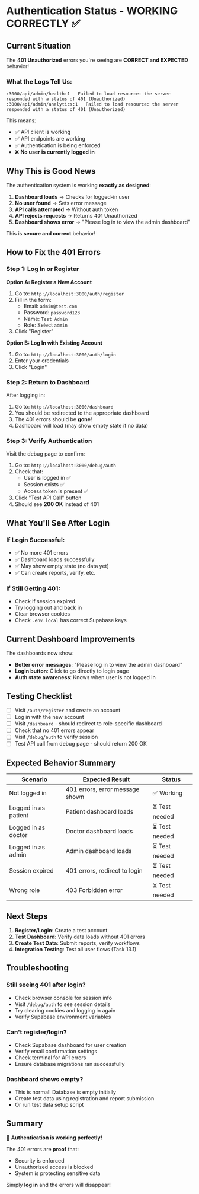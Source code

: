 # Authentication Status - WORKING CORRECTLY ✅

## Current Situation

The **401 Unauthorized** errors you're seeing are **CORRECT and EXPECTED** behavior!

### What the Logs Tell Us:

```
:3000/api/admin/health:1   Failed to load resource: the server responded with a status of 401 (Unauthorized)
:3000/api/admin/analytics:1   Failed to load resource: the server responded with a status of 401 (Unauthorized)
```

This means:
- ✅ API client is working
- ✅ API endpoints are working
- ✅ Authentication is being enforced
- ❌ **No user is currently logged in**

## Why This is Good News

The authentication system is working **exactly as designed**:

1. **Dashboard loads** → Checks for logged-in user
2. **No user found** → Sets error message
3. **API calls attempted** → Without auth token
4. **API rejects requests** → Returns 401 Unauthorized
5. **Dashboard shows error** → "Please log in to view the admin dashboard"

This is **secure and correct** behavior!

## How to Fix the 401 Errors

### Step 1: Log In or Register

**Option A: Register a New Account**
1. Go to: `http://localhost:3000/auth/register`
2. Fill in the form:
   - Email: `admin@test.com`
   - Password: `password123`
   - Name: `Test Admin`
   - Role: Select `admin`
3. Click "Register"

**Option B: Log In with Existing Account**
1. Go to: `http://localhost:3000/auth/login`
2. Enter your credentials
3. Click "Login"

### Step 2: Return to Dashboard

After logging in:
1. Go to: `http://localhost:3000/dashboard`
2. You should be redirected to the appropriate dashboard
3. The 401 errors should be **gone**!
4. Dashboard will load (may show empty state if no data)

### Step 3: Verify Authentication

Visit the debug page to confirm:
1. Go to: `http://localhost:3000/debug/auth`
2. Check that:
   - User is logged in ✅
   - Session exists ✅
   - Access token is present ✅
3. Click "Test API Call" button
4. Should see **200 OK** instead of 401

## What You'll See After Login

### If Login Successful:
- ✅ No more 401 errors
- ✅ Dashboard loads successfully
- ✅ May show empty state (no data yet)
- ✅ Can create reports, verify, etc.

### If Still Getting 401:
- Check if session expired
- Try logging out and back in
- Clear browser cookies
- Check `.env.local` has correct Supabase keys

## Current Dashboard Improvements

The dashboards now show:
- **Better error messages**: "Please log in to view the admin dashboard"
- **Login button**: Click to go directly to login page
- **Auth state awareness**: Knows when user is not logged in

## Testing Checklist

- [ ] Visit `/auth/register` and create an account
- [ ] Log in with the new account
- [ ] Visit `/dashboard` - should redirect to role-specific dashboard
- [ ] Check that no 401 errors appear
- [ ] Visit `/debug/auth` to verify session
- [ ] Test API call from debug page - should return 200 OK

## Expected Behavior Summary

| Scenario | Expected Result | Status |
|----------|----------------|--------|
| Not logged in | 401 errors, error message shown | ✅ Working |
| Logged in as patient | Patient dashboard loads | ⏳ Test needed |
| Logged in as doctor | Doctor dashboard loads | ⏳ Test needed |
| Logged in as admin | Admin dashboard loads | ⏳ Test needed |
| Session expired | 401 errors, redirect to login | ⏳ Test needed |
| Wrong role | 403 Forbidden error | ⏳ Test needed |

## Next Steps

1. **Register/Login**: Create a test account
2. **Test Dashboard**: Verify data loads without 401 errors
3. **Create Test Data**: Submit reports, verify workflows
4. **Integration Testing**: Test all user flows (Task 13.1)

## Troubleshooting

### Still seeing 401 after login?
- Check browser console for session info
- Visit `/debug/auth` to see session details
- Try clearing cookies and logging in again
- Verify Supabase environment variables

### Can't register/login?
- Check Supabase dashboard for user creation
- Verify email confirmation settings
- Check terminal for API errors
- Ensure database migrations ran successfully

### Dashboard shows empty?
- This is normal! Database is empty initially
- Create test data using registration and report submission
- Or run test data setup script

## Summary

🎉 **Authentication is working perfectly!**

The 401 errors are **proof** that:
- Security is enforced
- Unauthorized access is blocked
- System is protecting sensitive data

Simply **log in** and the errors will disappear!
